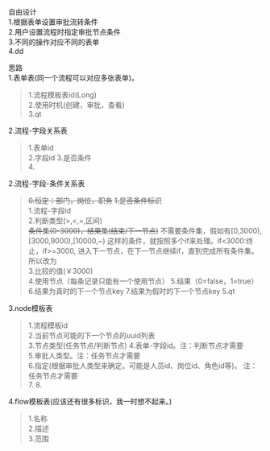 自由设计  
1.根据表单设置审批流转条件  
2.用户设置流程时指定审批节点条件  
3.不同的操作对应不同的表单  
4.dd  
  
  
思路  
1.表单表(同一个流程可以对应多张表单)。  
> 1.流程模板表id(Long)  
> 2.使用时机(创建，审批，查看)  
> 3.qt

2.流程-字段关系表  
> 1.表单id  
> 2.字段id
> 3.是否条件  
> 4.


2.流程-字段-条件关系表  
> ~~0.恒定：部门，岗位，职务~~
> ~~1.是否条件标识~~  
> 1.流程-字段id  
> 2.判断类型(>,<,=,区间)  
> ~~条件集(0-3000)，结果集(结束/下一节点)~~
> 不需要条件集，假如有[0,3000),[3000,9000),[10000,~)
> 这样的条件，就按照多个if来处理。if<3000:终止，if>=3000,
> 进入下一节点，在下一节点继续if，直到完成所有条件集。所以改为  
> 3.比较的值(￥3000)  
> 4.使用节点（每条记录只能有一个使用节点）
> 5.结果（0=false，1=true）
> 6.结果为真时的下一个节点key
> 7.结果为假时的下一个节点key
> 5.qt
> 

3.node模板表
> 1.流程模板id  
> 2.当前节点可能的下一个节点的uuid列表  
> 3.节点类型(任务节点/判断节点)
> 4.表单-字段id。注：判断节点才需要  
> 5.审批人类型。注：任务节点才需要  
> 6.指定(根据审批人类型来确定。可能是人员id、岗位id、角色id等)。
>注：任务节点才需要  
> 7.
> 8.

4.flow模板表(应该还有很多标识，我一时想不起来。)  
> 1.名称  
> 2.描述  
> 3.范围  